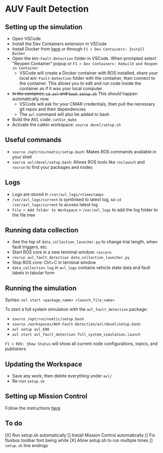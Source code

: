 # AUV Fault Detection

## Setting up the simulation
- Open VSCode
- Install the Dev Containers extension in VSCode
- Install Docker from [here](https://docs.docker.com/get-docker/) or through `F1 > Dev Containers: Install Docker`
- Open the `AUV-Fault-Detection` folder in VSCode. When prompted select "Reopen Container" popup or `F1 > Dev Containers: Rebuild and Reopen in Container`
    - VSCode will create a Docker container with ROS installed, share your local `AUV-Fault-Detection` folder with the container, then connect to the container. This allows you to edit and run code inside the container as if it was your local computer.
- ~~In the container, `cd avl` and `bash setup.sh`~~ This *should* happen automatically now.
    - VSCode will ask for your CMAR credentials, then pull the necessary git repos and their dependencies
    - The `avl` command will also be added to bash
- Build the AVL code: `catkin_make`
- Activate the catkin workspace: `source devel/setup.sh`

## Useful commands
- `source /opt/ros/noetic/setup.bash`: Makes ROS commands available in your shell
- `source avl/devel/setup.bash`: Allows ROS tools like `roslaunch` and `rosrun` to find your packages and nodes

## Logs
- Logs are stored in `/var/avl_logs/<timestamp>`
- `/var/avl_logs/current` is symlinked to latest log, so `cd /var/avl_logs/current` to access latest log
- `File > Add folder to Workspace` > `/var/avl_logs` to add the log folder to the file tree

## Running data collection
- See the top of `data_collection_launcher.py` to change trial length, when fault triggers, etc.
- Start ROS core in a new terminal window: `roscore`
- `rosrun avl_fault_detection data_collection_launcher.py`
- Stop ROS core: Ctrl+C in terminal window
- `data_collection.log` in `avl_logs` contains vehicle state data and fault labels in tabular form

## Running the simulation
Syntax: `avl start <package_name> <launch_file_name>`

To start a full system simulation with the `avl_fault_detection` package:
- `source /opt/ros/noetic/setup.bash`
- `source /workspaces/AUV-Fault-Detection/avl/devel/setup.bash`
- `avl setup avl_690`
- `avl start avl_fault_detection full_system_simulation.launch`

`F1 > ROS: Show Status` will show all current node configurations, topics, and publishers

## Updating the Workspace
- Save any work, then delete everything under `avl/`
- Re-run `setup.sh`

## Setting up Mission Control
Follow the instructions [here](https://cmar.ece.vt.edu/avl/user-interface/avl_mission_control)


## To do
[X] Run setup.sh automatically
[] Install Mission Control automatically
[] Fix fluxbox toolbar font being white
[X] Allow setup.sh to run multiple times
[] `setup.sh` line endings